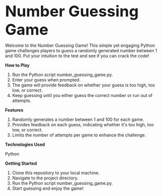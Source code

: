 <span style="font-size: 50px;">**Number Guessing Game**</span>


Welcome to the Number Guessing Game! This simple yet engaging Python game challenges players to guess a randomly generated number between 1 and 100. Put your intuition to the test and see if you can crack the code!





**How to Play**

1. Run the Python script number_guessing_game.py.
2. Enter your guess when prompted.
3. The game will provide feedback on whether your guess is too high, too low, or correct.
4. Keep guessing until you either guess the correct number or run out of attempts.


**Features** 

1. Randomly generates a number between 1 and 100 for each game.
2. Provides feedback on each guess, indicating whether it's too high, too low, or correct.
3. Limits the number of attempts per game to enhance the challenge.


**Technologies Used**

Python


**Getting Started** 

1. Clone this repository to your local machine.
2. Navigate to the project directory.
3. Run the Python script number_guessing_game.py.
4. Start guessing and enjoy the game!


